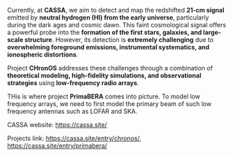 Currently, at **CASSA**, we aim to detect and map the redshifted **21-cm signal** emitted by **neutral hydrogen (HI) from the early universe**, particularly during the dark ages and cosmic dawn. This faint cosmological signal offers a powerful probe into the **formation of the first stars, galaxies, and large-scale structure**. However, its detection is **extremely challenging** due to **overwhelming foreground emissions, instrumental systematics, and ionospheric distortions**. 

Project **CHronOS** addresses these challenges through a combination of **theoretical modeling, high-fidelity simulations, and observational strategies** using **low-frequency radio arrays**.

THis is where project **PrimaBERA** comes into picture. To model low frequency arrays, we need to first model the primary beam of such low frequency antennas such as LOFAR and SKA.

CASSA website:
https://cassa.site/

Projects link:
https://cassa.site/entry/chronos/, 
https://cassa.site/entry/primabera/
